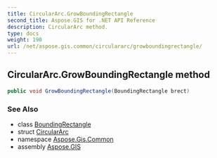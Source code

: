 ```yaml
---
title: CircularArc.GrowBoundingRectangle
second_title: Aspose.GIS for .NET API Reference
description: CircularArc method. 
type: docs
weight: 190
url: /net/aspose.gis.common/circulararc/growboundingrectangle/
---
```

## CircularArc.GrowBoundingRectangle method

```csharp
public void GrowBoundingRectangle(BoundingRectangle brect)
```

### See Also

* class [BoundingRectangle](../../boundingrectangle/)
* struct [CircularArc](../)
* namespace [Aspose.Gis.Common](../../circulararc/)
* assembly [Aspose.GIS](../../../)


